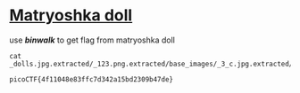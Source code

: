 # [Matryoshka doll](https://play.picoctf.org/practice/challenge/129?category=4&page=1&search=)

use ***binwalk*** to get flag from matryoshka doll

```
cat  _dolls.jpg.extracted/_123.png.extracted/base_images/_3_c.jpg.extracted/base_images/_4_c.jpg.extracted/flag.txt

picoCTF{4f11048e83ffc7d342a15bd2309b47de} 
```
